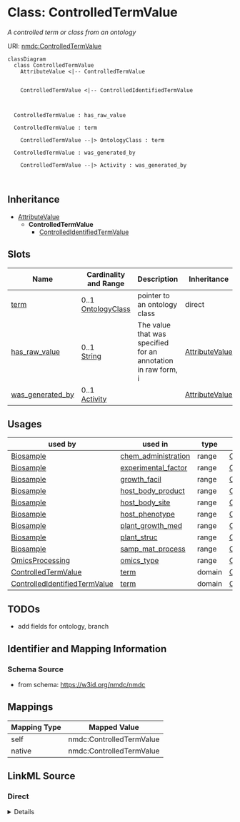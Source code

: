 # Class: ControlledTermValue


_A controlled term or class from an ontology_





URI: [nmdc:ControlledTermValue](https://w3id.org/nmdc/ControlledTermValue)















```mermaid
classDiagram
  class ControlledTermValue
    AttributeValue <|-- ControlledTermValue
    

    ControlledTermValue <|-- ControlledIdentifiedTermValue
    
    
    
  ControlledTermValue : has_raw_value
    
  ControlledTermValue : term
    
    ControlledTermValue --|> OntologyClass : term
    
  ControlledTermValue : was_generated_by
    
    ControlledTermValue --|> Activity : was_generated_by
    
  

```






## Inheritance
* [AttributeValue](AttributeValue.md)
    * **ControlledTermValue**
        * [ControlledIdentifiedTermValue](ControlledIdentifiedTermValue.md)



## Slots

| Name | Cardinality and Range | Description | Inheritance |
| ---  | --- | --- | --- |
| [term](term.md) | 0..1 <br/> [OntologyClass](OntologyClass.md) | pointer to an ontology class | direct |
| [has_raw_value](has_raw_value.md) | 0..1 <br/> [String](String.md) | The value that was specified for an annotation in raw form, i | [AttributeValue](AttributeValue.md) |
| [was_generated_by](was_generated_by.md) | 0..1 <br/> [Activity](Activity.md) |  | [AttributeValue](AttributeValue.md) |





## Usages

| used by | used in | type | used |
| ---  | --- | --- | --- |
| [Biosample](Biosample.md) | [chem_administration](chem_administration.md) | range | [ControlledTermValue](ControlledTermValue.md) |
| [Biosample](Biosample.md) | [experimental_factor](experimental_factor.md) | range | [ControlledTermValue](ControlledTermValue.md) |
| [Biosample](Biosample.md) | [growth_facil](growth_facil.md) | range | [ControlledTermValue](ControlledTermValue.md) |
| [Biosample](Biosample.md) | [host_body_product](host_body_product.md) | range | [ControlledTermValue](ControlledTermValue.md) |
| [Biosample](Biosample.md) | [host_body_site](host_body_site.md) | range | [ControlledTermValue](ControlledTermValue.md) |
| [Biosample](Biosample.md) | [host_phenotype](host_phenotype.md) | range | [ControlledTermValue](ControlledTermValue.md) |
| [Biosample](Biosample.md) | [plant_growth_med](plant_growth_med.md) | range | [ControlledTermValue](ControlledTermValue.md) |
| [Biosample](Biosample.md) | [plant_struc](plant_struc.md) | range | [ControlledTermValue](ControlledTermValue.md) |
| [Biosample](Biosample.md) | [samp_mat_process](samp_mat_process.md) | range | [ControlledTermValue](ControlledTermValue.md) |
| [OmicsProcessing](OmicsProcessing.md) | [omics_type](omics_type.md) | range | [ControlledTermValue](ControlledTermValue.md) |
| [ControlledTermValue](ControlledTermValue.md) | [term](term.md) | domain | [ControlledTermValue](ControlledTermValue.md) |
| [ControlledIdentifiedTermValue](ControlledIdentifiedTermValue.md) | [term](term.md) | domain | [ControlledTermValue](ControlledTermValue.md) |






## TODOs

* add fields for ontology, branch

## Identifier and Mapping Information







### Schema Source


* from schema: https://w3id.org/nmdc/nmdc





## Mappings

| Mapping Type | Mapped Value |
| ---  | ---  |
| self | nmdc:ControlledTermValue |
| native | nmdc:ControlledTermValue |





## LinkML Source

<!-- TODO: investigate https://stackoverflow.com/questions/37606292/how-to-create-tabbed-code-blocks-in-mkdocs-or-sphinx -->

### Direct

<details>
```yaml
name: ControlledTermValue
description: A controlled term or class from an ontology
todos:
- add fields for ontology, branch
from_schema: https://w3id.org/nmdc/nmdc
is_a: AttributeValue
slots:
- term

```
</details>

### Induced

<details>
```yaml
name: ControlledTermValue
description: A controlled term or class from an ontology
todos:
- add fields for ontology, branch
from_schema: https://w3id.org/nmdc/nmdc
is_a: AttributeValue
attributes:
  term:
    name: term
    description: pointer to an ontology class
    notes:
    - 'removed ''slot_uri: rdf:type'''
    from_schema: https://w3id.org/nmdc/nmdc
    rank: 1000
    domain: ControlledTermValue
    alias: term
    owner: ControlledTermValue
    domain_of:
    - ControlledTermValue
    range: OntologyClass
    inlined: true
  has_raw_value:
    name: has_raw_value
    description: The value that was specified for an annotation in raw form, i.e.
      a string. E.g. "2 cm" or "2-4 cm"
    from_schema: https://w3id.org/nmdc/nmdc
    rank: 1000
    domain: AttributeValue
    multivalued: false
    alias: has_raw_value
    owner: ControlledTermValue
    domain_of:
    - AttributeValue
    - QuantityValue
    range: string
  was_generated_by:
    name: was_generated_by
    from_schema: https://w3id.org/nmdc/nmdc
    mappings:
    - prov:wasGeneratedBy
    rank: 1000
    alias: was_generated_by
    owner: ControlledTermValue
    domain_of:
    - DataObject
    - AttributeValue
    - FunctionalAnnotation
    range: Activity

```
</details>